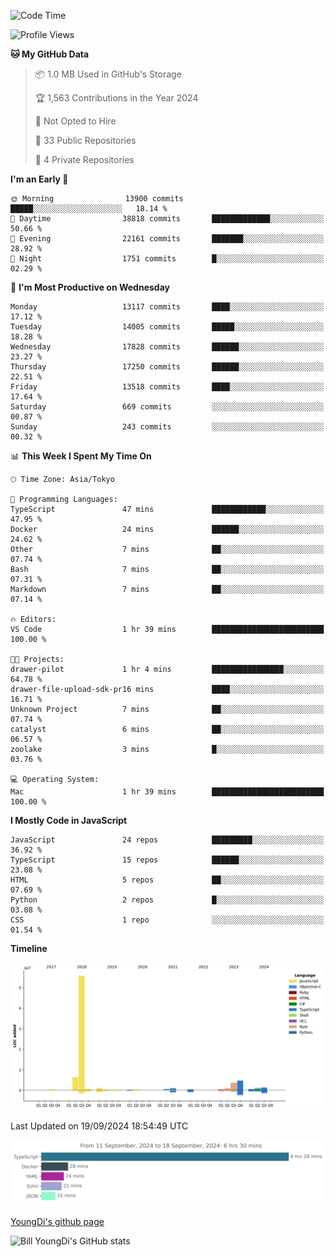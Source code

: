 <!--START_SECTION:waka-->
![Code Time](http://img.shields.io/badge/Code%20Time-951%20hrs%2054%20mins-blue)

![Profile Views](http://img.shields.io/badge/Profile%20Views-0-blue)

**🐱 My GitHub Data** 

> 📦 1.0 MB Used in GitHub's Storage 
 > 
> 🏆 1,563 Contributions in the Year 2024
 > 
> 🚫 Not Opted to Hire
 > 
> 📜 33 Public Repositories 
 > 
> 🔑 4 Private Repositories 
 > 
**I'm an Early 🐤** 

```text
🌞 Morning                13900 commits       █████░░░░░░░░░░░░░░░░░░░░   18.14 % 
🌆 Daytime                38818 commits       █████████████░░░░░░░░░░░░   50.66 % 
🌃 Evening                22161 commits       ███████░░░░░░░░░░░░░░░░░░   28.92 % 
🌙 Night                  1751 commits        █░░░░░░░░░░░░░░░░░░░░░░░░   02.29 % 
```
📅 **I'm Most Productive on Wednesday** 

```text
Monday                   13117 commits       ████░░░░░░░░░░░░░░░░░░░░░   17.12 % 
Tuesday                  14005 commits       █████░░░░░░░░░░░░░░░░░░░░   18.28 % 
Wednesday                17828 commits       ██████░░░░░░░░░░░░░░░░░░░   23.27 % 
Thursday                 17250 commits       ██████░░░░░░░░░░░░░░░░░░░   22.51 % 
Friday                   13518 commits       ████░░░░░░░░░░░░░░░░░░░░░   17.64 % 
Saturday                 669 commits         ░░░░░░░░░░░░░░░░░░░░░░░░░   00.87 % 
Sunday                   243 commits         ░░░░░░░░░░░░░░░░░░░░░░░░░   00.32 % 
```


📊 **This Week I Spent My Time On** 

```text
🕑︎ Time Zone: Asia/Tokyo

💬 Programming Languages: 
TypeScript               47 mins             ████████████░░░░░░░░░░░░░   47.95 % 
Docker                   24 mins             ██████░░░░░░░░░░░░░░░░░░░   24.62 % 
Other                    7 mins              ██░░░░░░░░░░░░░░░░░░░░░░░   07.74 % 
Bash                     7 mins              ██░░░░░░░░░░░░░░░░░░░░░░░   07.31 % 
Markdown                 7 mins              ██░░░░░░░░░░░░░░░░░░░░░░░   07.14 % 

🔥 Editors: 
VS Code                  1 hr 39 mins        █████████████████████████   100.00 % 

🐱‍💻 Projects: 
drawer-pilot             1 hr 4 mins         ████████████████░░░░░░░░░   64.78 % 
drawer-file-upload-sdk-pr16 mins             ████░░░░░░░░░░░░░░░░░░░░░   16.71 % 
Unknown Project          7 mins              ██░░░░░░░░░░░░░░░░░░░░░░░   07.74 % 
catalyst                 6 mins              ██░░░░░░░░░░░░░░░░░░░░░░░   06.57 % 
zoolake                  3 mins              █░░░░░░░░░░░░░░░░░░░░░░░░   03.76 % 

💻 Operating System: 
Mac                      1 hr 39 mins        █████████████████████████   100.00 % 
```

**I Mostly Code in JavaScript** 

```text
JavaScript               24 repos            █████████░░░░░░░░░░░░░░░░   36.92 % 
TypeScript               15 repos            ██████░░░░░░░░░░░░░░░░░░░   23.08 % 
HTML                     5 repos             ██░░░░░░░░░░░░░░░░░░░░░░░   07.69 % 
Python                   2 repos             █░░░░░░░░░░░░░░░░░░░░░░░░   03.08 % 
CSS                      1 repo              ░░░░░░░░░░░░░░░░░░░░░░░░░   01.54 % 
```



**Timeline**

![Lines of Code chart](https://raw.githubusercontent.com/Youngdi/Youngdi/master/assets/bar_graph.png)


 Last Updated on 19/09/2024 18:54:49 UTC
<!--END_SECTION:waka-->

![wakatime](./images/stat.svg)

[YoungDi's github page](https://youngdi.github.io)

![Bill YoungDi's GitHub stats](https://github-readme-stats.vercel.app/api?username=youngdi&count_private=true&show_icons=true)
